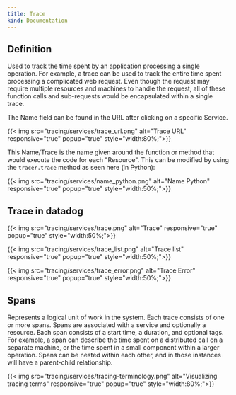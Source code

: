 ```yaml
---
title: Trace
kind: Documentation
---
```


## Definition

Used to track the time spent by an application processing a single operation. For example, a trace can be used to track the entire time spent processing a complicated web request. Even though the request may require multiple resources and machines to handle the request, all of these function calls and sub-requests would be encapsulated within a single trace.

The Name field can be found in the URL after clicking on a specific Service.

{{< img src="tracing/services/trace_url.png" alt="Trace URL" responsive="true" popup="true" style="width:80%;">}}

This Name/Trace is the name given around the function or method that would execute the code for each "Resource". This can be modified by using the `tracer.trace` method as seen here (in Python):

{{< img src="tracing/services/name_python.png" alt="Name Python" responsive="true" popup="true" style="width:50%;">}}

## Trace in datadog

{{< img src="tracing/services/trace.png" alt="Trace" responsive="true" popup="true" style="width:50%;">}}

{{< img src="tracing/services/trace_list.png" alt="Trace list" responsive="true" popup="true" style="width:50%;">}}

{{< img src="tracing/services/trace_error.png" alt="Trace Error" responsive="true" popup="true" style="width:50%;">}}

## Spans

Represents a logical unit of work in the system. Each trace consists of one or more spans. Spans are associated with a service and optionally a resource. Each span consists of a start time, a duration, and optional tags. For example, a span can describe the time spent on a distributed call on a separate machine, or the time spent in a small component within a larger operation. Spans can be nested within each other, and in those instances will have a parent-child relationship.

{{< img src="tracing/services/tracing-terminology.png" alt="Visualizing tracing terms" responsive="true" popup="true" style="width:80%;">}}